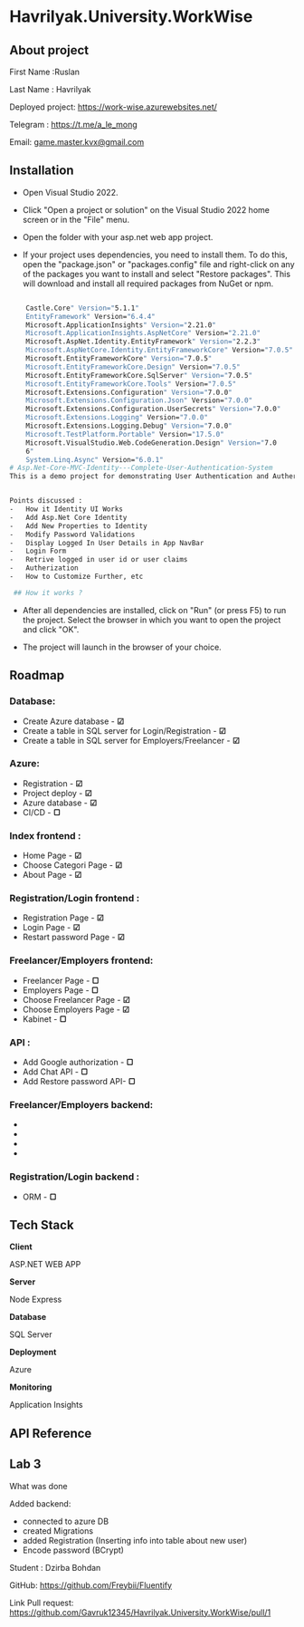 # Havrilyak.University.WorkWise




## About project 

First Name :Ruslan

Last Name : Havrilyak

Deployed project: https://work-wise.azurewebsites.net/

Telegram : https://t.me/a_le_mong

Email: game.master.kvx@gmail.com



## Installation

- Open Visual Studio 2022.

- Click "Open a project or solution" on the Visual Studio 2022 home screen or in the "File" menu.

- Open the folder with your asp.net web app project.

- If your project uses dependencies, you need to install them. To do this, open the "package.json" or "packages.config" file and right-click on any of the packages you want to install and select "Restore packages". This will download and install all required packages from NuGet or npm.

```bash

    Castle.Core" Version="5.1.1" 
    EntityFramework" Version="6.4.4" 
    Microsoft.ApplicationInsights" Version="2.21.0" 
    Microsoft.ApplicationInsights.AspNetCore" Version="2.21.0" 
    Microsoft.AspNet.Identity.EntityFramework" Version="2.2.3"
    Microsoft.AspNetCore.Identity.EntityFrameworkCore" Version="7.0.5" 
    Microsoft.EntityFrameworkCore" Version="7.0.5" 
    Microsoft.EntityFrameworkCore.Design" Version="7.0.5"
    Microsoft.EntityFrameworkCore.SqlServer" Version="7.0.5" 
    Microsoft.EntityFrameworkCore.Tools" Version="7.0.5"
    Microsoft.Extensions.Configuration" Version="7.0.0" 
    Microsoft.Extensions.Configuration.Json" Version="7.0.0" 
    Microsoft.Extensions.Configuration.UserSecrets" Version="7.0.0"
    Microsoft.Extensions.Logging" Version="7.0.0" 
    Microsoft.Extensions.Logging.Debug" Version="7.0.0" 
    Microsoft.TestPlatform.Portable" Version="17.5.0" 
    Microsoft.VisualStudio.Web.CodeGeneration.Design" Version="7.0
    6" 
    System.Linq.Async" Version="6.0.1" 
# Asp.Net-Core-MVC-Identity---Complete-User-Authentication-System
This is a demo project for demonstrating User Authentication and Autherization in Asp.Net Core MVC Project with Identity UI.


Points discussed :
-	How it Identity UI Works
-	Add Asp.Net Core Identity
-	Add New Properties to Identity
-	Modify Password Validations
-	Display Logged In User Details in App NavBar 
-	Login Form
-	Retrive logged in user id or user claims
-	Autherization
-	How to Customize Further, etc

 ## How it works ?

```

- After all dependencies are installed, click on "Run" (or press F5) to run the project. Select the browser in which you want to open the project and click "OK".

- The project will launch in the browser of your choice.

## Roadmap

### Database:

* Create Azure database - **☑**
* Create a table in SQL server for Login/Registration - **☑**
* Create a table in SQL server for Employers/Freelancer - **☑**


### Azure:

* Registration - **☑**
* Project deploy - **☑**
* Azure database - **☑**
* CI/CD - **▢**


### Index frontend :
* Home Page - **☑**
* Choose Categori Page - **☑** 
* About Page - **☑**

### Registration/Login frontend :

* Registration Page - **☑**
* Login Page  - **☑**
* Restart password Page - **☑**

### Freelancer/Employers frontend:

* Freelancer Page - **▢**
* Employers Page  - **▢**
* Choose Freelancer Page - **☑**
* Choose Employers Page - **☑**
* Kabinet - **▢**

### API :

* Add Google authorization - **▢**
* Add Chat API - **▢**
* Add Restore password API- **▢**


### Freelancer/Employers backend:

* 
* 
* 
* 

### Registration/Login backend :

* ORM - **▢**



## Tech Stack

**Client**

ASP.NET WEB APP

**Server**

Node
Express

**Database**

SQL Server

**Deployment**

Azure

**Monitoring**

Application Insights


## API Reference

## Lab 3 
What was done


Added backend:
 - connected to azure DB
 - created Migrations
 - added Registration (Inserting info into table about new user)
 - Encode password (BCrypt)

Student : Dzirba Bohdan


GitHub: https://github.com/Freybii/Fluentify

Link Pull request: https://github.com/Gavruk12345/Havrilyak.University.WorkWise/pull/1
